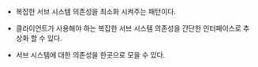 - 복잡한 서브 시스템 의존성을 최소화 시켜주는 패턴이다.

- 클라이언트가 사용해야 하는 복잡한 서브 시스템 의존성을 간단한 인터페이스로 추상화 할 수 있다.

- 서브 시스템에 대한 의존성을 한곳으로 모을 수 있다.